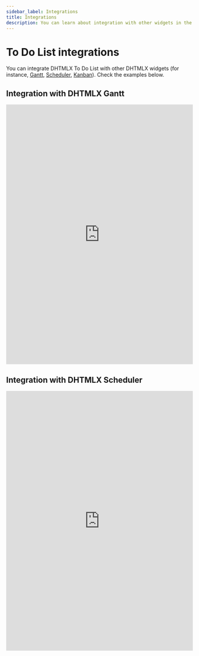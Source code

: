 ```yaml
---
sidebar_label: Integrations
title: Integrations
description: You can learn about integration with other widgets in the documentation of the DHTMLX JavaScript To Do List library. Browse developer guides and API reference, try out code examples and live demos, and download a free 30-day evaluation version of DHTMLX To Do List.
---
```


# To Do List integrations

You can integrate DHTMLX To Do List with other DHTMLX widgets (for instance, [Gantt](https://docs.dhtmlx.com/gantt/), [Scheduler](https://docs.dhtmlx.com/scheduler/), [Kanban](https://docs.dhtmlx.com/kanban/)). Check the examples below.

## Integration with DHTMLX Gantt
 
<iframe src="https://snippet.dhtmlx.com/i8qy8tp0?mode=result" frameborder="0" class="snippet_iframe" width="100%" height="700"></iframe>

## Integration with DHTMLX Scheduler

<iframe src="https://snippet.dhtmlx.com/pnx51bqd?mode=result" frameborder="0" class="snippet_iframe" width="100%" height="700"></iframe>